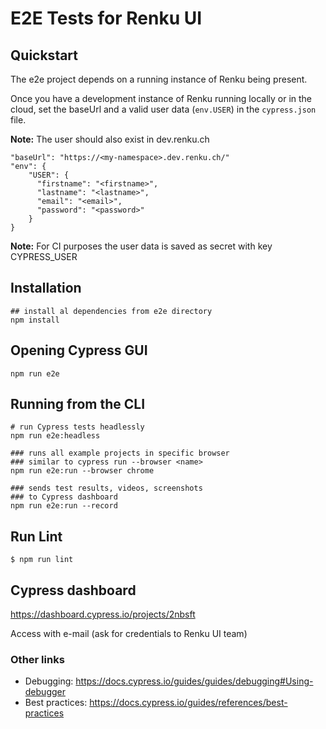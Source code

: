 # E2E Tests for Renku UI


Quickstart
----------

The e2e project depends on a running instance of Renku being present.

Once you have a development instance of Renku running locally or in the cloud, set the baseUrl and a valid user data (`env.USER`) in the `cypress.json` file.

**Note:** The user should also exist in dev.renku.ch

````
"baseUrl": "https://<my-namespace>.dev.renku.ch/"
"env": {
    "USER": {
      "firstname": "<firstname>",
      "lastname": "<lastname>",
      "email": "<email>",
      "password": "<password>"
    }
}
````

**Note:** For CI purposes the user data is saved as secret with key CYPRESS_USER


## Installation
````
## install al dependencies from e2e directory
npm install
````

## Opening Cypress GUI
````
npm run e2e
````

## Running from the CLI
````
# run Cypress tests headlessly
npm run e2e:headless

### runs all example projects in specific browser
### similar to cypress run --browser <name>
npm run e2e:run --browser chrome

### sends test results, videos, screenshots
### to Cypress dashboard
npm run e2e:run --record
````

##  Run Lint
````
$ npm run lint
````

## Cypress dashboard

https://dashboard.cypress.io/projects/2nbsft

Access with e-mail (ask for credentials to Renku UI team)


### Other links
- Debugging: https://docs.cypress.io/guides/guides/debugging#Using-debugger
- Best practices: https://docs.cypress.io/guides/references/best-practices
